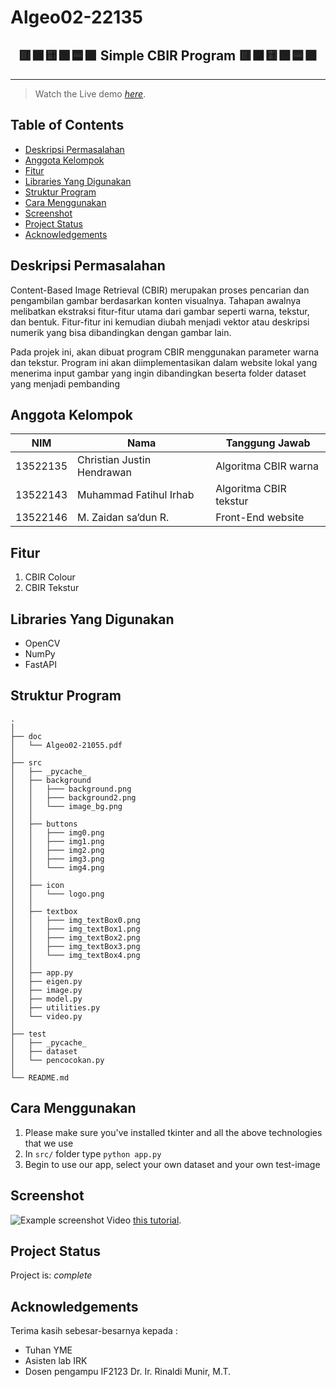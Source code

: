 # Algeo02-22135

<h2 align="center">
  🟥🟧🟨🟩🟦🟪 Simple CBIR Program 🟥🟧🟨🟩🟦🟪 <br/>
</h2>
<hr>

> Watch the Live demo [_here_](https://www.example.com).

## Table of Contents

- [Deskripsi Permasalahan](#Deksripsi-Permasalahan)
- [Anggota Kelompok](#Anggota-Kelompok)
- [Fitur](#Fitur)
- [Libraries Yang Digunakan](#Libraries-Yang-Digunakan)
- [Struktur Program](#Struktur-Program)
- [Cara Menggunakan](#Cara-Menggunakan)
- [Screenshot](#Screenshot)
- [Project Status](#project-status)
- [Acknowledgements](#acknowledgements)

## Deskripsi Permasalahan

Content-Based Image Retrieval (CBIR) merupakan proses pencarian dan pengambilan gambar berdasarkan konten visualnya. Tahapan awalnya melibatkan ekstraksi fitur-fitur utama dari gambar seperti warna, tekstur, dan bentuk. Fitur-fitur ini kemudian diubah menjadi vektor atau deskripsi numerik yang bisa dibandingkan dengan gambar lain.

Pada projek ini, akan dibuat program CBIR menggunakan parameter warna dan tekstur. Program ini akan diimplementasikan dalam website lokal yang menerima input gambar yang ingin dibandingkan beserta folder dataset yang menjadi pembanding

## Anggota Kelompok

| NIM      | Nama                       | Tanggung Jawab         |
| -------- | -------------------------- | ---------------------- |
| 13522135 | Christian Justin Hendrawan | Algoritma CBIR warna   |
| 13522143 | Muhammad Fatihul Irhab     | Algoritma CBIR tekstur |
| 13522146 | M. Zaidan sa’dun R.        | Front-End website      |

## Fitur

1. CBIR Colour
2. CBIR Tekstur

## Libraries Yang Digunakan

- OpenCV
- NumPy
- FastAPI

## Struktur Program

```
.
│
├── doc
│   └── Algeo02-21055.pdf
│
├── src
│   ├── _pycache_
│   ├── background
│   │   ├─── background.png
│   │   ├─── background2.png
│   │   └─── image_bg.png
│   │
│   ├── buttons
│   │   ├─── img0.png
│   │   ├─── img1.png
│   │   ├─── img2.png
│   │   ├─── img3.png
│   │   └─── img4.png
│   │
│   ├── icon
│   │   └─── logo.png
│   │
│   ├── textbox
│   │   ├─── img_textBox0.png
│   │   ├─── img_textBox1.png
│   │   ├─── img_textBox2.png
│   │   ├─── img_textBox3.png
│   │   └─── img_textBox4.png
│   │
│   ├── app.py
│   ├── eigen.py
│   ├── image.py
│   ├── model.py
│   ├── utilities.py
│   └── video.py
│
├── test
│   ├── _pycache_
│   ├── dataset
│   └── pencocokan.py
│
└── README.md
```

## Cara Menggunakan

1. Please make sure you've installed tkinter and all the above technologies that we use
2. In `src/` folder type `python app.py`
3. Begin to use our app, select your own dataset and your own test-image

## Screenshot

![Example screenshot](./img/screenshot.png)
Video [this tutorial](https://www.example.com).

## Project Status

Project is: _complete_

## Acknowledgements

Terima kasih sebesar-besarnya kepada :

- Tuhan YME
- Asisten lab IRK
- Dosen pengampu IF2123 Dr. Ir. Rinaldi Munir, M.T.
